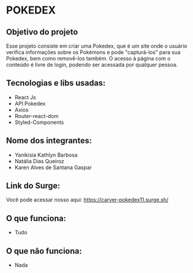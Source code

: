 # POKEDEX

## Objetivo do projeto

Esse projeto consiste em criar uma Pokedex, que é um site onde o usuário verifica informações sobre os Pokémons e pode "capturá-los" para sua Pokedex, bem como removê-los também. O acesso à página com o conteúdo é livre de login, podendo ser acessada por qualquer pessoa.

## Tecnologias e libs usadas:

- React Js
- API Pokedex
- Axios
- Router-react-dom
- Styled-Components

## Nome dos integrantes: 
- Yanikisia Kathlyn Barbosa
- Natália Dias Queiroz
- Karen Alves de Santana Gaspar

## Link do Surge: 

Você pode acessar nosso aqui: https://carver-pokedex11.surge.sh/

## O que funciona:
- Tudo

## O que não funciona: 

- Nada
